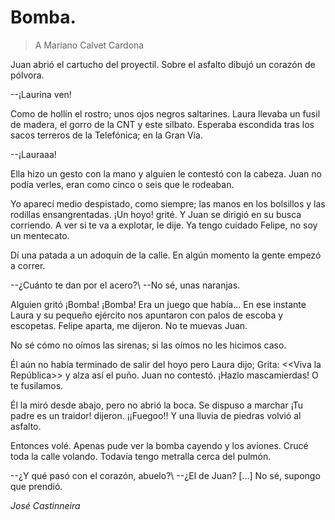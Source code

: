 # Bomba.

> A Mariano Calvet Cardona

Juan abrió el cartucho del proyectil. Sobre el asfalto dibujó un corazón de pólvora.

--¡Laurina ven!

Como de hollı́n el rostro; unos ojos negros saltarines. Laura llevaba un fusil de madera, el gorro
de la CNT y este silbato. Esperaba escondida tras los sacos terreros de la Telefónica; en la Gran
Vı́a.

--¡Lauraaa!

Ella hizo un gesto con la mano y alguien le contestó con la cabeza. Juan no podı́a verles, eran
como cinco o seis que le rodeaban.

Yo aparecı́ medio despistado, como siempre; las manos en los bolsillos y las rodillas ensangrentadas.
¡Un hoyo! grité. Y Juan se dirigió en su busca corriendo. A ver si te va a explotar, le dije. Ya tengo
cuidado Felipe, no soy un mentecato.

Dı́ una patada a un adoquı́n de la calle. En algún momento la gente empezó a correr.

--¿Cuánto te dan por el acero?\\
--No sé, unas naranjas.

Alguien gritó ¡Bomba! ¡Bomba! Era un juego que habı́a... En ese instante Laura y su pequeño
ejército nos apuntaron con palos de escoba y escopetas. Felipe aparta, me dijeron. No te muevas
Juan.

No sé cómo no oı́mos las sirenas; si las oı́mos no les hicimos caso.

Él aún no habı́a terminado de salir del hoyo pero Laura dijo; Grita: <<Viva la República>> y alza ası́
el puño. Juan no contestó. ¡Hazlo mascamierdas! O te fusilamos.

Él la miró desde abajo, pero no abrió la boca. Se dispuso a marchar ¡Tu padre es un traidor! dijeron.
¡¡Fuegoo!! Y una lluvia de piedras volvió al asfalto.

Entonces volé. Apenas pude ver la bomba cayendo y los aviones. Crucé toda la calle volando.
Todavı́a tengo metralla cerca del pulmón.

--¿Y qué pasó con el corazón, abuelo?\\
--¿El de Juan? [...] No sé, supongo que prendió.

*José Castinneira*
